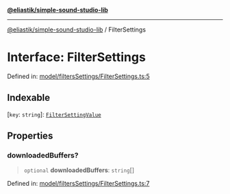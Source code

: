 [**@eliastik/simple-sound-studio-lib**](../README.md)

***

[@eliastik/simple-sound-studio-lib](../README.md) / FilterSettings

# Interface: FilterSettings

Defined in: [model/filtersSettings/FilterSettings.ts:5](https://github.com/Eliastik/simple-sound-studio-lib/blob/dab295def48d73ea9d369ba0bfae89dbd7e343e1/lib/model/filtersSettings/FilterSettings.ts#L5)

## Indexable

\[`key`: `string`\]: [`FilterSettingValue`](../type-aliases/FilterSettingValue.md)

## Properties

### downloadedBuffers?

> `optional` **downloadedBuffers**: `string`[]

Defined in: [model/filtersSettings/FilterSettings.ts:7](https://github.com/Eliastik/simple-sound-studio-lib/blob/dab295def48d73ea9d369ba0bfae89dbd7e343e1/lib/model/filtersSettings/FilterSettings.ts#L7)
